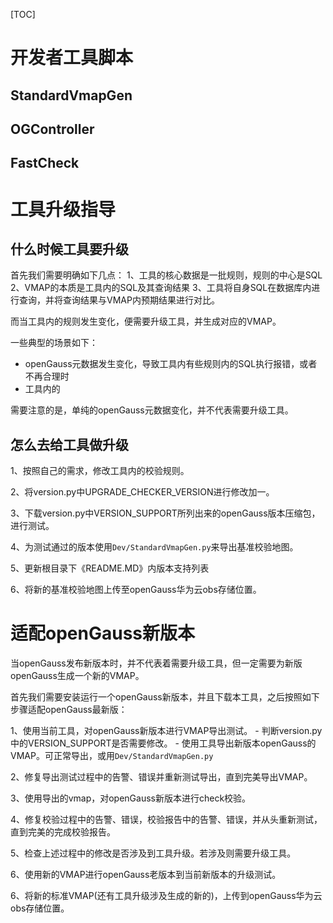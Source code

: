 [TOC]

# 开发者工具脚本
## StandardVmapGen

## OGController

## FastCheck



# 工具升级指导

## 什么时候工具要升级
首先我们需要明确如下几点：
1、工具的核心数据是一批规则，规则的中心是SQL
2、VMAP的本质是工具内的SQL及其查询结果
3、工具将自身SQL在数据库内进行查询，并将查询结果与VMAP内预期结果进行对比。

而当工具内的规则发生变化，便需要升级工具，并生成对应的VMAP。


一些典型的场景如下：
- openGauss元数据发生变化，导致工具内有些规则内的SQL执行报错，或者不再合理时
- 工具内的

需要注意的是，单纯的openGauss元数据变化，并不代表需要升级工具。


## 怎么去给工具做升级
1、按照自己的需求，修改工具内的校验规则。

2、将version.py中UPGRADE_CHECKER_VERSION进行修改加一。

3、下载version.py中VERSION_SUPPORT所列出来的openGauss版本压缩包，进行测试。

4、为测试通过的版本使用`Dev/StandardVmapGen.py`来导出基准校验地图。

5、更新根目录下《README.MD》内版本支持列表

6、将新的基准校验地图上传至openGauss华为云obs存储位置。


# 适配openGauss新版本
当openGauss发布新版本时，并不代表着需要升级工具，但一定需要为新版openGauss生成一个新的VMAP。

首先我们需要安装运行一个openGauss新版本，并且下载本工具，之后按照如下步骤适配openGauss最新版：

1、使用当前工具，对openGauss新版本进行VMAP导出测试。
    - 判断version.py中的VERSION_SUPPORT是否需要修改。
    - 使用工具导出新版本openGauss的VMAP。可正常导出，或用`Dev/StandardVmapGen.py`
    
2、修复导出测试过程中的告警、错误并重新测试导出，直到完美导出VMAP。

3、使用导出的vmap，对openGauss新版本进行check校验。

4、修复校验过程中的告警、错误，校验报告中的告警、错误，并从头重新测试，直到完美的完成校验报告。

5、检查上述过程中的修改是否涉及到工具升级。若涉及则需要升级工具。

6、使用新的VMAP进行openGauss老版本到当前新版本的升级测试。

6、将新的标准VMAP(还有工具升级涉及生成的新的)，上传到openGauss华为云obs存储位置。
